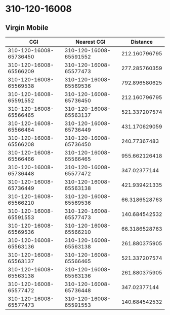 # 310-120-16008
## Virgin Mobile


| CGI | Nearest CGI | Distance |
|-----|-------------|----------|
| 310-120-16008-65736450 | 310-120-16008-65591552 | 212.160796795 |
| 310-120-16008-65566209 | 310-120-16008-65577473 | 277.285760359 |
| 310-120-16008-65569538 | 310-120-16008-65569536 | 792.896580625 |
| 310-120-16008-65591552 | 310-120-16008-65736450 | 212.160796795 |
| 310-120-16008-65566465 | 310-120-16008-65563137 | 521.337207574 |
| 310-120-16008-65566464 | 310-120-16008-65736449 | 431.170629059 |
| 310-120-16008-65566208 | 310-120-16008-65736450 | 240.77367483 |
| 310-120-16008-65566466 | 310-120-16008-65566465 | 955.662126418 |
| 310-120-16008-65736448 | 310-120-16008-65577472 | 347.02377144 |
| 310-120-16008-65736449 | 310-120-16008-65563138 | 421.939421335 |
| 310-120-16008-65566210 | 310-120-16008-65569536 | 66.3186528763 |
| 310-120-16008-65591553 | 310-120-16008-65577473 | 140.684542532 |
| 310-120-16008-65569536 | 310-120-16008-65566210 | 66.3186528763 |
| 310-120-16008-65563136 | 310-120-16008-65563138 | 261.880375905 |
| 310-120-16008-65563137 | 310-120-16008-65566465 | 521.337207574 |
| 310-120-16008-65563138 | 310-120-16008-65563136 | 261.880375905 |
| 310-120-16008-65577472 | 310-120-16008-65736448 | 347.02377144 |
| 310-120-16008-65577473 | 310-120-16008-65591553 | 140.684542532 |
